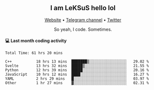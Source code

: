 <h2 align="center">I am LeKSuS hello lol</h2>
<div align="center">
  <a href="https://leksus.net">Website</a> •
  <a href="https://t.me/leksus_was_here">Telegram channel</a> •
  <a href="https://twitter.com/___LeKSuS___">Twitter</a>
</div>
<p align="center">So yeah, I code. Sometimes.</p>

#### :computer: Last month coding activity
<!--START_SECTION:waka-->

```text
Total Time: 61 hrs 20 mins

C++           18 hrs 13 mins  ███████▒░░░░░░░░░░░░░░░░░   29.02 %
Svelte        13 hrs 32 mins  █████▒░░░░░░░░░░░░░░░░░░░   21.55 %
Python        12 hrs 39 mins  █████░░░░░░░░░░░░░░░░░░░░   20.16 %
JavaScript    10 hrs 12 mins  ████░░░░░░░░░░░░░░░░░░░░░   16.27 %
YAML          2 hrs 29 mins   █░░░░░░░░░░░░░░░░░░░░░░░░   03.97 %
Other         1 hr 27 mins    ▓░░░░░░░░░░░░░░░░░░░░░░░░   02.31 %
```

<!--END_SECTION:waka-->
